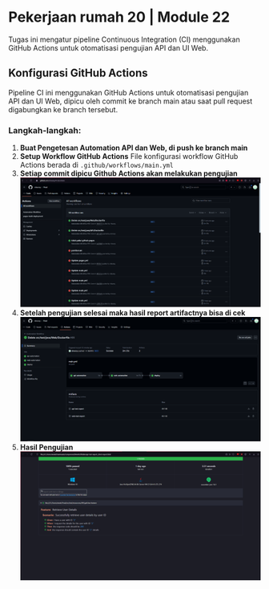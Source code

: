 # Pekerjaan rumah 20 | Module 22

Tugas ini mengatur pipeline Continuous Integration (CI) menggunakan GitHub Actions untuk otomatisasi pengujian API dan UI Web.

## Konfigurasi GitHub Actions

Pipeline CI ini menggunakan GitHub Actions untuk otomatisasi pengujian API dan UI Web, dipicu oleh commit ke branch main atau saat pull request digabungkan ke branch tersebut.

### Langkah-langkah:
1. **Buat Pengetesan Automation API dan Web, di push ke branch main**
2. **Setup Workflow GitHub Actions**
File konfigurasi workflow GitHub Actions berada di `.github/workflows/main.yml`
3. **Setiap commit dipicu Github Actions akan melakukan pengujian**
![Screenshot](https://github.com/rdwaray/Final/blob/main/Screenshoot/1.png)
4. **Setelah pengujian selesai maka hasil report artifactnya bisa di cek**
   ![Screenshot](https://github.com/rdwaray/Final/blob/main/Screenshoot/2.png)
5. **Hasil Pengujian**
![Screenshot](https://github.com/rdwaray/Final/blob/main/Screenshoot/3.png)






